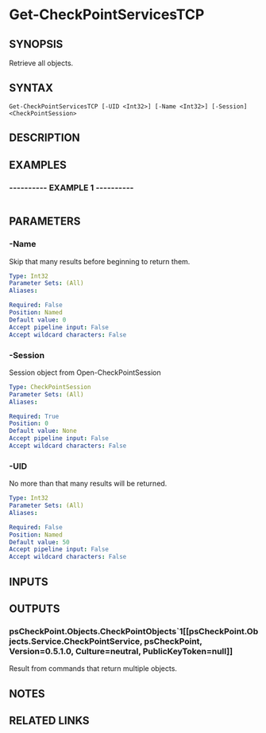 # Get-CheckPointServicesTCP

## SYNOPSIS
Retrieve all objects.

## SYNTAX

```
Get-CheckPointServicesTCP [-UID <Int32>] [-Name <Int32>] [-Session] <CheckPointSession>
```

## DESCRIPTION

## EXAMPLES

### ----------  EXAMPLE 1  ----------
```

```

## PARAMETERS

### -Name
Skip that many results before beginning to return them.

```yaml
Type: Int32
Parameter Sets: (All)
Aliases: 

Required: False
Position: Named
Default value: 0
Accept pipeline input: False
Accept wildcard characters: False
```

### -Session
Session object from Open-CheckPointSession

```yaml
Type: CheckPointSession
Parameter Sets: (All)
Aliases: 

Required: True
Position: 0
Default value: None
Accept pipeline input: False
Accept wildcard characters: False
```

### -UID
No more than that many results will be returned.

```yaml
Type: Int32
Parameter Sets: (All)
Aliases: 

Required: False
Position: Named
Default value: 50
Accept pipeline input: False
Accept wildcard characters: False
```

## INPUTS

## OUTPUTS

### psCheckPoint.Objects.CheckPointObjects`1[[psCheckPoint.Objects.Service.CheckPointService, psCheckPoint, Version=0.5.1.0, Culture=neutral, PublicKeyToken=null]]
Result from commands that return multiple objects.

## NOTES

## RELATED LINKS


